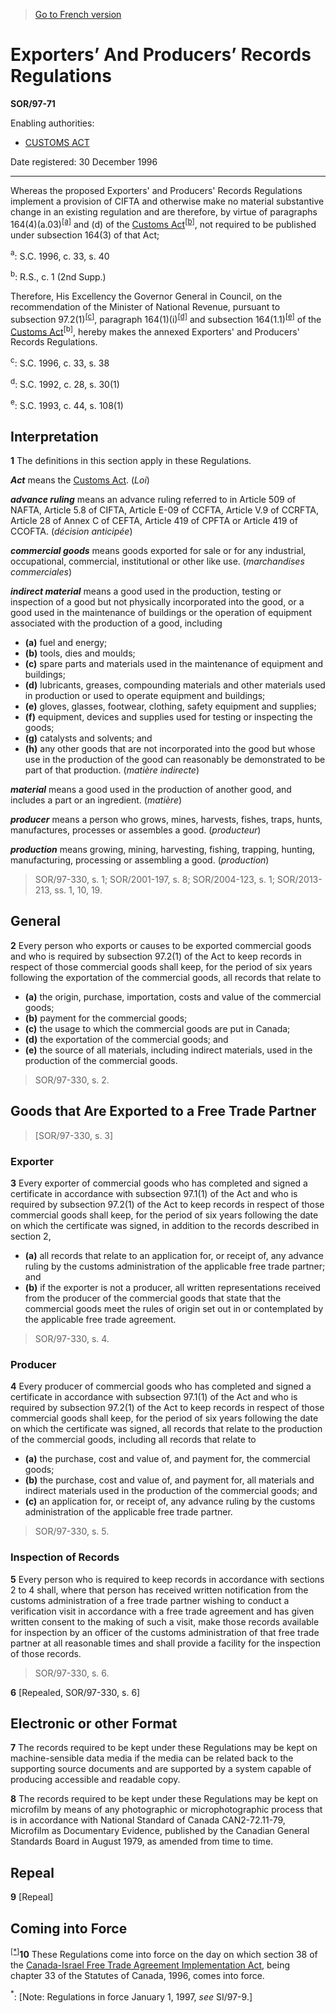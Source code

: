 > [Go to French version](/fr/Règlements/Décrets,%20ordonnances%20et%20règlements%20statutaires/97/71.md)

# Exporters’ And Producers’ Records Regulations

**SOR/97-71**

Enabling authorities: 
- [CUSTOMS ACT](/en/Acts/Statutes%20of%20Canada/1985/c.%201%20(2nd%20Supp.).md)

Date registered: 30 December 1996

----------

Whereas the proposed Exporters' and Producers' Records Regulations implement a provision of CIFTA and otherwise make no material substantive change in an existing regulation and are therefore, by virtue of paragraphs 164(4)(a.03)<sup><a href='#footnote_a'>[a]</a></sup> and (d) of the [Customs Act](/en/Acts/Statutes%20of%20Canada/1985/c.%201%20(2nd%20Supp.).md)<sup><a href='#footnote_b'>[b]</a></sup>, not required to be published under subsection 164(3) of that Act;

<a name='footnote_a'><sup>a</sup></a>: S.C. 1996, c. 33, s. 40<br />

<a name='footnote_b'><sup>b</sup></a>: R.S., c. 1 (2nd Supp.)<br />

Therefore, His Excellency the Governor General in Council, on the recommendation of the Minister of National Revenue, pursuant to subsection 97.2(1)<sup><a href='#footnote_c'>[c]</a></sup>, paragraph 164(1)(i)<sup><a href='#footnote_d'>[d]</a></sup> and subsection 164(1.1)<sup><a href='#footnote_e'>[e]</a></sup> of the [Customs Act](/en/Acts/Statutes%20of%20Canada/1985/c.%201%20(2nd%20Supp.).md)<sup>[b]</sup>, hereby makes the annexed Exporters' and Producers' Records Regulations.

<a name='footnote_c'><sup>c</sup></a>: S.C. 1996, c. 33, s. 38<br />

<a name='footnote_d'><sup>d</sup></a>: S.C. 1992, c. 28, s. 30(1)<br />

<a name='footnote_e'><sup>e</sup></a>: S.C. 1993, c. 44, s. 108(1)<br />




## Interpretation


**1** The definitions in this section apply in these Regulations.

***Act*** means the [Customs Act](/en/Acts/Statutes%20of%20Canada/1985/c.%201%20(2nd%20Supp.).md). (*Loi*)

***advance ruling*** means an advance ruling referred to in Article 509 of NAFTA, Article 5.8 of CIFTA, Article E-09 of CCFTA, Article V.9 of CCRFTA, Article 28 of Annex C of CEFTA, Article 419 of CPFTA or Article 419 of CCOFTA. (*décision anticipée*)

***commercial goods*** means goods exported for sale or for any industrial, occupational, commercial, institutional or other like use. (*marchandises commerciales*)

***indirect material*** means a good used in the production, testing or inspection of a good but not physically incorporated into the good, or a good used in the maintenance of buildings or the operation of equipment associated with the production of a good, including
- **(a)** fuel and energy;
- **(b)** tools, dies and moulds;
- **(c)** spare parts and materials used in the maintenance of equipment and buildings;
- **(d)** lubricants, greases, compounding materials and other materials used in production or used to operate equipment and buildings;
- **(e)** gloves, glasses, footwear, clothing, safety equipment and supplies;
- **(f)** equipment, devices and supplies used for testing or inspecting the goods;
- **(g)** catalysts and solvents; and
- **(h)** any other goods that are not incorporated into the good but whose use in the production of the good can reasonably be demonstrated to be part of that production. (*matière indirecte*)

***material*** means a good used in the production of another good, and includes a part or an ingredient. (*matière*)

***producer*** means a person who grows, mines, harvests, fishes, traps, hunts, manufactures, processes or assembles a good. (*producteur*)

***production*** means growing, mining, harvesting, fishing, trapping, hunting, manufacturing, processing or assembling a good. (*production*) 
> SOR/97-330, s. 1; SOR/2001-197, s. 8; SOR/2004-123, s. 1; SOR/2013-213, ss. 1, 10, 19.





## General


**2** Every person who exports or causes to be exported commercial goods and who is required by subsection 97.2(1) of the Act to keep records in respect of those commercial goods shall keep, for the period of six years following the exportation of the commercial goods, all records that relate to
- **(a)** the origin, purchase, importation, costs and value of the commercial goods;
- **(b)** payment for the commercial goods;
- **(c)** the usage to which the commercial goods are put in Canada;
- **(d)** the exportation of the commercial goods; and
- **(e)** the source of all materials, including indirect materials, used in the production of the commercial goods.
> SOR/97-330, s. 2.





## Goods that Are Exported to a Free Trade Partner
> [SOR/97-330, s. 3]




### Exporter


**3** Every exporter of commercial goods who has completed and signed a certificate in accordance with subsection 97.1(1) of the Act and who is required by subsection 97.2(1) of the Act to keep records in respect of those commercial goods shall keep, for the period of six years following the date on which the certificate was signed, in addition to the records described in section 2,
- **(a)** all records that relate to an application for, or receipt of, any advance ruling by the customs administration of the applicable free trade partner; and
- **(b)** if the exporter is not a producer, all written representations received from the producer of the commercial goods that state that the commercial goods meet the rules of origin set out in or contemplated by the applicable free trade agreement.
> SOR/97-330, s. 4.





### Producer


**4** Every producer of commercial goods who has completed and signed a certificate in accordance with subsection 97.1(1) of the Act and who is required by subsection 97.2(1) of the Act to keep records in respect of those commercial goods shall keep, for the period of six years following the date on which the certificate was signed, all records that relate to the production of the commercial goods, including all records that relate to
- **(a)** the purchase, cost and value of, and payment for, the commercial goods;
- **(b)** the purchase, cost and value of, and payment for, all materials and indirect materials used in the production of the commercial goods; and
- **(c)** an application for, or receipt of, any advance ruling by the customs administration of the applicable free trade partner.
> SOR/97-330, s. 5.





### Inspection of Records


**5** Every person who is required to keep records in accordance with sections 2 to 4 shall, where that person has received written notification from the customs administration of a free trade partner wishing to conduct a verification visit in accordance with a free trade agreement and has given written consent to the making of such a visit, make those records available for inspection by an officer of the customs administration of that free trade partner at all reasonable times and shall provide a facility for the inspection of those records.
> SOR/97-330, s. 6.




**6** [Repealed, SOR/97-330, s. 6]




## Electronic or other Format


**7** The records required to be kept under these Regulations may be kept on machine-sensible data media if the media can be related back to the supporting source documents and are supported by a system capable of producing accessible and readable copy.



**8** The records required to be kept under these Regulations may be kept on microfilm by means of any photographic or microphotographic process that is in accordance with National Standard of Canada CAN2-72.11-79, Microfilm as Documentary Evidence, published by the Canadian General Standards Board in August 1979, as amended from time to time.




## Repeal


**9** [Repeal]




## Coming into Force


<sup><a href='#fn_Ind55EF_hq_14971'>[*]</a></sup>**10** These Regulations come into force on the day on which section 38 of the [Canada-Israel Free Trade Agreement Implementation Act](/en/Acts/Statutes%20of%20Canada/1996/c.%2033.md), being chapter 33 of the Statutes of Canada, 1996, comes into force.

<a name='fn_Ind55EF_hq_14971'><sup>*</sup></a>: [Note: Regulations in force January 1, 1997, *see* SI/97-9.]<br />


